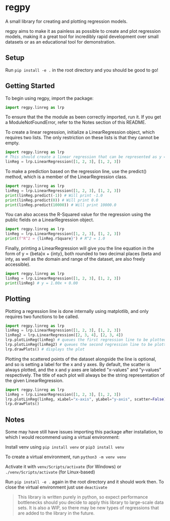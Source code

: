 # regpy
A small library for creating and plotting regression models.

regpy aims to make it as painless as possible to create and plot regression models, making it a great tool for incredibly rapid development over small datasets or as an educational tool for demonstration.

Setup
-----
Run `pip install -e .` in the root directory and you should be good to go!

Getting Started
---------------
To begin using regpy, import the package:
```py
import regpy.linreg as lrp
```
To ensure that the the module as been correctly imported, run it. If you get a ModuleNotFoundError, refer to the Notes section of this README.

To create a linear regression, initialize a LinearRegression object, which requires two lists. The only restriction on these lists is that they cannot be empty.
```py
import regpy.linreg as lrp
# This should create a linear regression that can be represented as y = x on a graph
linReg = lrp.LinearRegression([1, 2, 3], [1, 2, 3])
```

To make a prediction based on the regression line, use the predict() method, which is a member of the LinearRegression class.
```py
import regpy.linreg as lrp
linReg = lrp.LinearRegression([1, 2, 3], [1, 2, 3])
print(linReg.predict(-1)) # Will print -1.0
print(linReg.predict(0)) # Will print 0.0
print(linReg.predict(10000)) # Will print 10000.0
```

You can also access the R-Squared value for the regression using the public fields on a LinearRegression object.
```py
import regpy.linreg as lrp
linReg = lrp.LinearRegression([1, 2, 3], [1, 2, 3])
print(f"R^2 = {linReg.rSquare}") # R^2 = 1.0
```

Finally, printing a LinearRegression will give you the line equation in the form of y = {beta}x + {inty}, both rounded to two decimal places (beta and inty, as well as the domain and range of the dataset, are also freely accessible).
```py
import regpy.linreg as lrp
linReg = lrp.LinearRegression([1, 2, 3], [1, 2, 3])
print(linReg) # y = 1.00x + 0.00
```

Plotting
--------
Plotting a regression line is done internally using matplotlib, and only requires two functions to be called.
```py
import regpy.linreg as lrp
linReg = lrp.LinearRegression([1, 2, 3], [1, 2, 3])
linReg2 = lrp.LinearRegression([2, 3, 4], [2, 3, 4])
lrp.plotLinReg(linReg) # queues the first regression line to be plotted
lrp.plotLinReg(linReg2) # queues the second regression line to be plotted
lrp.drawPlots() # displays the plot
```

Plotting the scattered points of the dataset alongside the line is optional, and so is setting a label for the x and y axes. By default, the scatter is always plotted, and the x and y axes are labeled "x-values" and "y-values" respectively. The title of each plot will always be the string representation of the given LinearRegression. 
```py
import regpy.linreg as lrp
linReg = lrp.LinearRegression([1, 2, 3], [1, 2, 3])
lrp.plotLinReg(linReg, xLabel="x-axis", yLabel="y-axis", scatter=False) # optional parameters
lrp.drawPlots()
```

Notes
-----
Some may have still have issues importing this package after installation, to which I would recommend using a virtual environment:

Install venv using `pip install venv` or `pip3 install venv`

To create a virtual environment, run `python3 -m venv venv`

Activate it with `venv/Scripts/activate` (for Windows) or `./venv/Scripts/activate` (for Linux-based)

Run `pip install -e .` again in the root directory and it should work then. To close the virtual environment just use `deactivate`

>This library is written purely in python, so expect performance bottlenecks should you decide to apply this library to large-scale data sets. It is also a WIP, so there may be new types of regressions that are added to the library in the future.